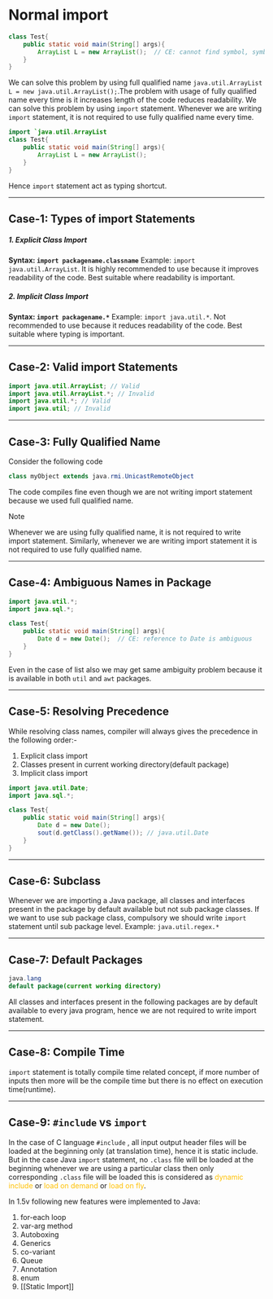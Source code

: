 # Normal import
```java
class Test{
	public static void main(String[] args){
		ArrayList L = new ArrayList();  // CE: cannot find symbol, symbol: class Arraylist, Location: class Test
	}
}
```
We can solve this problem by using full qualified name `java.util.ArrayList L = new java.util.ArrayList();`.The problem with usage of fully qualified name every time is it increases length of the code reduces readability.
We can solve this problem by using `import` statement. Whenever we are writing `import` statement, it is not required to use fully qualified name every time.
```java
import `java.util.ArrayList
class Test{
	public static void main(String[] args){
		ArrayList L = new ArrayList();
	}
}
```
Hence `import` statement act as typing shortcut.

---
## Case-1: Types of import Statements
##### 1. Explicit Class Import 
**Syntax: `import packagename.classname`**
Example: `import java.util.ArrayList`. It is highly recommended to use because it improves readability of the code.
Best suitable where readability is important.
##### 2. Implicit Class Import 
**Syntax: `import packagename.*`**
Example: `import java.util.*`. Not recommended to use because it reduces readability of the code.
Best suitable where typing is important.

---
## Case-2: Valid import Statements
```java
import java.util.ArrayList; // Valid
import java.util.ArrayList.*; // Invalid
import java.util.*; // Valid
import java.util; // Invalid
```

---
## Case-3:  Fully Qualified Name
Consider the following code
```java
class myObject extends java.rmi.UnicastRemoteObject
```
The code compiles fine even though we are not writing import statement because we used full qualified name.

> [!NOTE]
> Whenever we are using fully qualified name, it is not required to write import statement. Similarly, whenever we are writing import statement it is not required to use fully qualified name.

---
## Case-4: Ambiguous Names in Package
```java
import java.util.*;
import java.sql.*;

class Test{
	public static void main(String[] args){
		Date d = new Date();  // CE: reference to Date is ambiguous
	}
}
```
Even in the case of list also we may get same ambiguity problem because it is available in both `util` and `awt` packages.

---
## Case-5: Resolving Precedence
While resolving class names, compiler will always gives the precedence in the following order:-
1. Explicit class import
2. Classes present in current working directory(default package)
3. Implicit class import
```java
import java.util.Date;
import java.sql.*;

class Test{
	public static void main(String[] args){
		Date d = new Date(); 
		sout(d.getClass().getName()); // java.util.Date
	}
}
```
---
## Case-6: Subclass
Whenever we are importing a Java package, all classes and interfaces present in the package by default available but not sub package classes. If we want to use sub package class, compulsory we should write `import` statement until sub package level.
Example: `java.util.regex.*`

---
## Case-7: Default Packages
```java
java.lang
default package(current working directory)
```
All classes and interfaces present in the following packages are by default available to every java program, hence we are not required to write import statement.

---
## Case-8: Compile Time
`import` statement is totally compile time related concept, if more number of inputs then more will be the compile time but there is no effect on execution time(runtime).

---
## Case-9: `#include` vs `import`
In the case of C language `#include` , all input output header files will be loaded at the beginning only (at translation time), hence it is static include.
But in the case Java `import` statement, no `.class` file will be loaded at the beginning whenever we are using a particular class then only corresponding `.class` file will be loaded this is considered as <span style="color:rgb(255, 192, 0)">dynamic include</span> or <span style="color:rgb(255, 192, 0)"><span style="color:rgb(255, 192, 0)">load</span> on demand</span> or <span style="color:rgb(255, 192, 0)">load on fly</span>.

In 1.5v following new features were implemented to Java:
1. for-each loop
2. var-arg method
3. Autoboxing
4. Generics
5. co-variant
6. Queue 
7. Annotation
8. enum
9. [[Static Import]]
